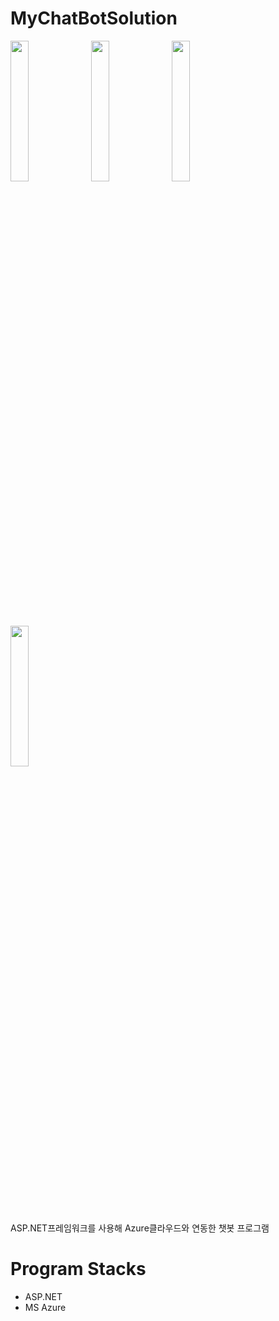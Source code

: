 # MyChatBotSolution
<img src="https://user-images.githubusercontent.com/52686126/69910821-01037180-1455-11ea-81cc-5470da1e78b4.png" width="24%">&nbsp;
<img src="https://user-images.githubusercontent.com/52686126/69910822-019c0800-1455-11ea-9a63-b6132b46140a.png" width="24%">&nbsp;
<img src="https://user-images.githubusercontent.com/52686126/69910819-01037180-1455-11ea-848b-c6c364f538ce.png" width="24%">&nbsp;
<img src="https://user-images.githubusercontent.com/52686126/69910820-01037180-1455-11ea-9a43-31bcc85ad0a4.png" width="24%">
<br>
<br>
ASP.NET프레임워크를 사용해 Azure클라우드와 연동한 챗봇 프로그램

# Program Stacks
<UL>
	<LI>ASP.NET</LI>
  <LI>MS Azure</LI>
</ul>
